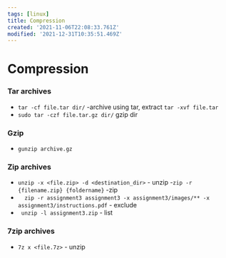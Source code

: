 ```yaml
---
tags: [linux]
title: Compression
created: '2021-11-06T22:08:33.761Z'
modified: '2021-12-31T10:35:51.469Z'
---
```


# Compression
### Tar archives

- `tar -cf file.tar dir/` -archive using tar, extract `tar -xvf file.tar`
- `sudo tar -czf file.tar.gz dir/` gzip dir

### Gzip
- `gunzip archive.gz`

### Zip archives

- `unzip -x <file.zip> -d <destination_dir>` - unzip
-`zip -r {filename.zip} {foldername}` -zip
- `  zip -r assignment3 assignment3 -x assignment3/images/** -x assignment3/instructions.pdf` - exclude
- ` unzip -l assignment3.zip` - list

### 7zip archives
- `7z x <file.7z>` - unzip

